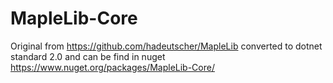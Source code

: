 # MapleLib-Core
Original from https://github.com/hadeutscher/MapleLib converted to dotnet standard 2.0 and can be find in nuget https://www.nuget.org/packages/MapleLib-Core/

